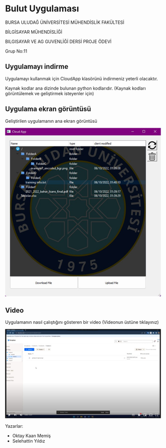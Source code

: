 # Bulut Uygulaması
BURSA ULUDAĞ ÜNİVERSİTESİ MÜHENDİSLİK FAKÜLTESİ

BİLGİSAYAR MÜHENDİSLİĞİ

BILGISAYAR VE AG GUVENLİĞİ DERSİ PROJE ÖDEVİ

Grup No:11

## Uygulamayı indirme

Uygulamayı kullanmak için CloudApp klasörünü indirmeniz yeterli olacaktır.

Kaynak kodlar ana dizinde bulunan python kodlarıdır. (Kaynak kodları görüntülemek ve geliştirmek isteyenler için)

## Uygulama ekran görüntüsü

Geliştirilen uygulamanın ana ekran görüntüsü

![alt text](https://github.com/MrKinone/Cloud-App/blob/master/images/Screenshot.jpg?raw=true)

## Video

Uygulamanın nasıl çalıştığını gösteren bir video (Videonun üstüne tıklayınız)

[![IMAGE ALT TEXT HERE](https://github.com/MrKinone/Cloud-App/blob/main/images/Screenshot_video.jpg?raw=true)](https://youtu.be/eB9cFybQQnk)

Yazarlar:
- Oktay Kaan Memiş
- Selehattin Yıldız
